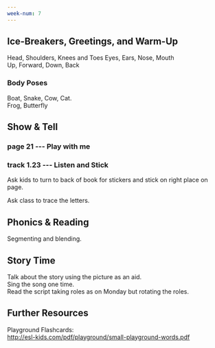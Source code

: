 ```yaml
---
week-num: 7
---
```


## Ice-Breakers, Greetings, and Warm-Up


Head, Shoulders, Knees and Toes  Eyes, Ears, Nose, Mouth  
Up, Forward, Down, Back



### Body Poses

Boat, Snake, Cow, Cat.  
Frog, Butterfly

## Show & Tell

### page 21 --- Play with me

### track 1.23 --- Listen and Stick

Ask kids to turn to back of book for stickers and stick on right place on page.

Ask class to trace the letters.

## Phonics & Reading

Segmenting and blending.

## Story Time

Talk about the story using the picture as an aid.  
Sing the song one time.  
Read the script taking roles as on Monday but rotating the roles.


## Further Resources

Playground Flashcards:  
http://esl-kids.com/pdf/playground/small-playground-words.pdf

